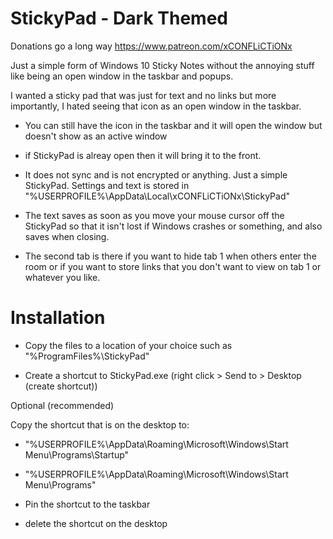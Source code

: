 # StickyPad - Dark Themed

Donations go a long way https://www.patreon.com/xCONFLiCTiONx

Just a simple form of Windows 10 Sticky Notes without the annoying stuff like being an open window in the taskbar and popups.

I wanted a sticky pad that was just for text and no links but more importantly, I hated seeing that icon as an open window in the taskbar.

- You can still have the icon in the taskbar and it will open the window but doesn't show as an active window

- if StickyPad is alreay open then it will bring it to the front.

- It does not sync and is not encrypted or anything. Just a simple StickyPad. Settings and text is stored in "%USERPROFILE%\AppData\Local\xCONFLiCTiONx\StickyPad" 

- The text saves as soon as you move your mouse cursor off the StickyPad so that it isn't lost if Windows crashes or something, and also saves when closing.

- The second tab is there if you want to hide tab 1 when others enter the room or if you want to store links that you don't want to view on tab 1 or whatever you like.


# Installation

- Copy the files to a location of your choice such as "%ProgramFiles%\StickyPad"

- Create a shortcut to StickyPad.exe (right click > Send to > Desktop (create shortcut))

Optional (recommended)

Copy the shortcut that is on the desktop to:

- "%USERPROFILE%\AppData\Roaming\Microsoft\Windows\Start Menu\Programs\Startup"

- "%USERPROFILE%\AppData\Roaming\Microsoft\Windows\Start Menu\Programs"

- Pin the shortcut to the taskbar

- delete the shortcut on the desktop
